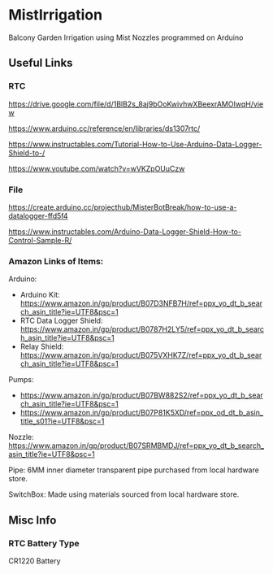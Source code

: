 # MistIrrigation
Balcony Garden Irrigation using Mist Nozzles programmed on Arduino

## Useful Links

### RTC
https://drive.google.com/file/d/1BlB2s_8aj9bOoKwivhwXBeexrAMOIwqH/view

https://www.arduino.cc/reference/en/libraries/ds1307rtc/

https://www.instructables.com/Tutorial-How-to-Use-Arduino-Data-Logger-Shield-to-/

https://www.youtube.com/watch?v=wVKZpOUuCzw

### File

https://create.arduino.cc/projecthub/MisterBotBreak/how-to-use-a-datalogger-ffd5f4

https://www.instructables.com/Arduino-Data-Logger-Shield-How-to-Control-Sample-R/

### Amazon Links of Items:

Arduino:
* Arduino Kit: https://www.amazon.in/gp/product/B07D3NFB7H/ref=ppx_yo_dt_b_search_asin_title?ie=UTF8&psc=1
* RTC Data Logger Shield: https://www.amazon.in/gp/product/B0787H2LY5/ref=ppx_yo_dt_b_search_asin_title?ie=UTF8&psc=1
* Relay Shield: https://www.amazon.in/gp/product/B075VXHK7Z/ref=ppx_yo_dt_b_search_asin_title?ie=UTF8&psc=1

Pumps:
* https://www.amazon.in/gp/product/B07BW882S2/ref=ppx_yo_dt_b_search_asin_title?ie=UTF8&psc=1
* https://www.amazon.in/gp/product/B07P81K5XD/ref=ppx_od_dt_b_asin_title_s01?ie=UTF8&psc=1

Nozzle: https://www.amazon.in/gp/product/B07SRMBMDJ/ref=ppx_yo_dt_b_search_asin_title?ie=UTF8&psc=1

Pipe: 6MM inner diameter transparent pipe purchased from local hardware store.

SwitchBox: Made using materials sourced from local hardware store.
## Misc Info

### RTC Battery Type

CR1220 Battery
